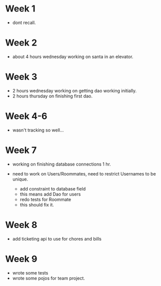 # Week 1

- dont recall.

# Week 2

- about 4 hours wednesday working on santa in an elevator.

# Week 3

- 2 hours wednesday working on getting dao working initially.
- 2 hours thursday on finishing first dao.

# Week 4-6

- wasn't tracking so well...

# Week 7

- working on finishing database connections 1 hr.

- need to work on Users/Roommates, need to restrict Usernames to be unique.
    - add constraint to database field
    - this means add Dao for users
    - redo tests for Roommate
    - this should fix it.
    
# Week 8 

- add ticketing api to use for chores and bills

# Week 9

- wrote some tests
- wrote some pojos for team project.


